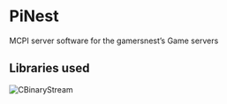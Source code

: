 # PiNest
MCPI server software for the gamersnest’s  Game servers


## Libraries used
![CBinaryStream](https://github.com/MFDGaming/CBinaryStream)
